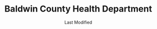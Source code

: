 ---
layout: location-page
date: Last Modified
description: "Local COVID-19 testing is available at Baldwin County Health Department in Milledgeville, Georgia, USA."
permalink: "locations/georgia/milledgeville/baldwin-county-health-department/"
tags:
  - locations
  - georgia
title: Baldwin County Health Department
uniqueName: baldwin-county-health-department
state: Georgia
stateAbbr: GA
hood: "Milledgeville"
address: "953 Barrows Ferry Rd NE"
city: "Milledgeville"
zip: "31061"
zipsNearby: "31002 31003 30803 30413 30805 31004 31005 30806 31008 31009 30807 31012 31013 31014 31016 31017 31018 30808 31019 31020 31021 31027 31040 31022 31023 31024 31026 31025 31029 31030 30810 31031 31032 31033 31034 30814 31035 31036 31038 31042 31044 31045 31046 31047 30811 30816 31049 31052 30434 31054 31201 31202 31203 31204 31205 31206 31207 31208 31209 31210 31211 31212 31213 31216 31217 31220 31221 31294 31295 31296 31297 31057 30819 30441 31059 31061 31062 30820 31064 31065 31050 31066 30447 30821 31067 31069 31075 31076 31078 30454 31082 31085 31086 30457 31087 30823 31089 30824 31090 30477 31028 31088 31093 31095 31098 31099 30828 31094 30818 30833 31096 31097 30619 30601 30602 30603 30604 30605 30606 30607 30608 30609 30612 30204 30621 30622 30623 30625 30012 30013 30094 30014 30015 30016 30630 30631 30212 30638 30216 30641 30642 30223 30224 30645 30233 30234 30018 30648 30248 30252 30253 30650 30055 30256 30257 30655 30656 30056 30266 30054 30070 30660 30663 30664 30665 30025 30667 30671 30285 30668 30669 30673 30677 30678 30683" 
mapUrl: "http://maps.apple.com/?q=Baldwin+County+Health+Department&address=953+Barrows+Ferry+Rd+NE,Milledgeville,Georgia,31061"
locationType: Drive-thru
phone: ""
website: "https://dph.georgia.gov/locations/baldwin-county-health-department"
onlineBooking: undefined
closed: undefined
closedUpdate: May 23rd, 2020
notes: ""
days: M, F
hours: 9AM-4PM
ctaMessage: Learn more
ctaUrl: "https://dph.georgia.gov/locations/baldwin-county-health-department"
---